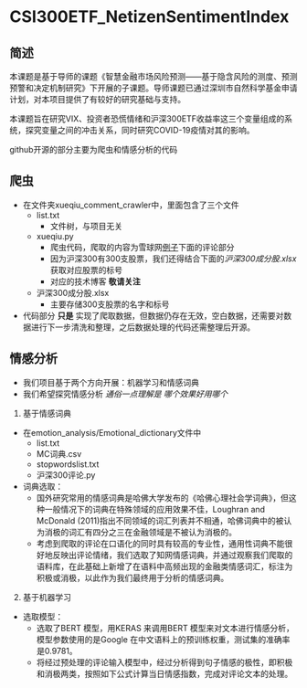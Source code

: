 # CSI300ETF_NetizenSentimentIndex

## 简述
本课题是基于导师的课题《智慧金融市场风险预测——基于隐含风险的测度、预测预警和决定机制研究》下开展的子课题。导师课题已通过深圳市自然科学基金申请计划，对本项目提供了有较好的研究基础与支持。

本课题旨在研究VIX、投资者恐慌情绪和沪深300ETF收益率这三个变量组成的系统，探究变量之间的冲击关系，同时研究COVID-19疫情对其的影响。

github开源的部分主要为爬虫和情感分析的代码

## 爬虫 
- 在文件夹xueqiu_comment_crawler中，里面包含了三个文件
   -    list.txt   
        -    文件树，与项目无关  
   -    xueqiu.py     
        -    爬虫代码，爬取的内容为雪球网[例子](https://xueqiu.com/S/SH000300)下面的评论部分
        -    因为沪深300有300支股票，我们还得结合下面的*沪深300成分股.xlsx*获取对应股票的标号
        -    对应的技术博客 **敬请关注**
   -    沪深300成分股.xlsx
        -    主要存储300支股票的名字和标号
- 代码部分 **只是** 实现了爬取数据，但数据仍存在无效，空白数据，还需要对数据进行下一步清洗和整理，之后数据处理的代码还需整理后开源。   
  
## 情感分析
- 我们项目基于两个方向开展：机器学习和情感词典
- 我们希望探究情感分析 *通俗一点理解是 哪个效果好用哪个*

1. 基于情感词典
- 在emotion_analysis/Emotional_dictionary文件中
   - list.txt
   - MC词典.csv
   - stopwordslist.txt
   - 沪深300评论.py
- 词典选取：
  - 国外研究常用的情感词典是哈佛大学发布的《哈佛心理社会学词典》，但这种一般情况下的词典在特殊领域的应用效果不佳，Loughran and McDonald (2011)指出不同领域的词汇列表并不相通，哈佛词典中的被认为消极的词汇有四分之三在金融领域是不被认为消极的。 
  - 考虑到爬取的评论在口语化的同时具有较高的专业性，通用性词典不能很好地反映出评论情绪，我们选取了知网情感词典，并通过观察我们爬取的语料库，在此基础上新增了在语料中高频出现的金融类情感词汇，标注为积极或消极，以此作为我们最终用于分析的情感词典。

2. 基于机器学习
- 选取模型：
  - 选取了BERT 模型，用KERAS 来调用BERT 模型来对文本进行情感分析，模型参数使用的是Google 在中文语料上的预训练权重，测试集的准确率是0.9781。
  - 将经过预处理的评论输入模型中，经过分析得到句子情感的极性，即积极和消极两类，按照如下公式计算当日情感指数，完成对评论文本的处理。
